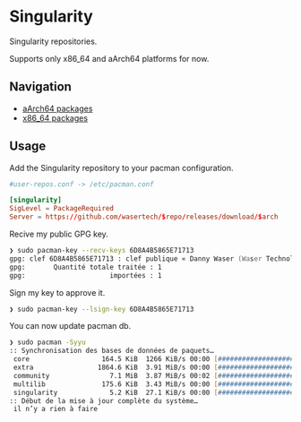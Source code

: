 # Singularity

Singularity repositories.

Supports only x86_64 and aArch64 platforms for now.

## Navigation

- [aArch64 packages](https://github.com/wasertech/singularity/releases/download/aarch64)
- [x86_64 packages](https://github.com/wasertech/singularity/releases/download/x86_64)

## Usage

Add the Singularity repository to your pacman configuration.
 
```conf
#user-repos.conf -> /etc/pacman.conf

[singularity]
SigLevel = PackageRequired
Server = https://github.com/wasertech/$repo/releases/download/$arch
```
Recive my public GPG key.

```zsh
❯ sudo pacman-key --recv-keys 6D8A4B5865E71713
gpg: clef 6D8A4B5865E71713 : clef publique « Danny Waser (Waser Technologies) <waser@waser.tech> » importée
gpg:       Quantité totale traitée : 1
gpg:                     importées : 1
```
Sign my key to approve it.

```zsh
❯ sudo pacman-key --lsign-key 6D8A4B5865E71713
```
You can now update pacman db.

```zsh
❯ sudo pacman -Syyu
:: Synchronisation des bases de données de paquets…
 core                  164.5 KiB  1266 KiB/s 00:00 [######################] 100%
 extra                1864.6 KiB  3.91 MiB/s 00:00 [######################] 100%
 community               7.1 MiB  3.87 MiB/s 00:02 [######################] 100%
 multilib              175.6 KiB  3.43 MiB/s 00:00 [######################] 100%
 singularity             5.2 KiB  27.1 KiB/s 00:00 [######################] 100%
:: Début de la mise à jour complète du système…
 il n’y a rien à faire
```
